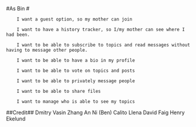#As Bin #

    	I want a guest option, so my mother can join 
    
		I want to have a history tracker, so I/my mother can see where I had been.
		
		I want to be able to subscribe to topics and read messages without having to message other people.
		
		I want to be able to have a bio in my profile
		
		I want to be able to vote on topics and posts
		
		I want to be able to privately message people
		
		I want to be able to share files
		
		I want to manage who is able to see my topics


##Credit##
	Dmitry Vasin
	Zhang An Ni (Ben)
	Calito Llena
	David Faig
	Henry Ekelund
